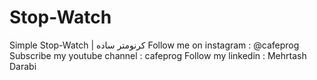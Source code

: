 # Stop-Watch
Simple Stop-Watch | کرنومتر ساده
Follow me on instagram : @cafeprog
Subscribe my youtube channel : cafeprog
Follow my linkedin : Mehrtash Darabi
